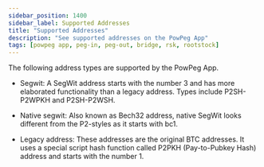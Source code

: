```yaml
---
sidebar_position: 1400
sidebar_label: Supported Addresses
title: "Supported Addresses"
description: "See supported addresses on the PowPeg App"
tags: [powpeg app, peg-in, peg-out, bridge, rsk, rootstock]
---
```


The following address types are supported by the PowPeg App.

- Segwit:
A SegWit address starts with the number 3 and has more elaborated functionality than a legacy address. Types include P2SH-P2WPKH and P2SH-P2WSH.

- Native segwit:
Also known as Bech32 address, native SegWit looks different from the P2-styles as it starts with bc1.

- Legacy address:
These addresses are the original BTC addresses. It uses a special script hash function called P2PKH (Pay-to-Pubkey Hash) address and starts with the number 1.